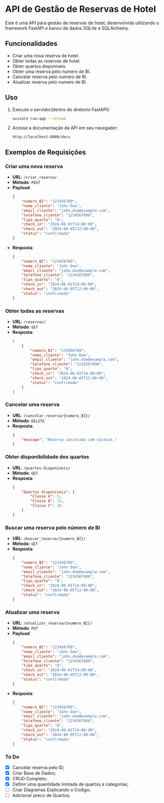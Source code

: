 # API de Gestão de Reservas de Hotel

Este é uma API para gestão de reservas de hotel, desenvolvida utilizando o framework FastAPI e banco de dados SQLite e SQLAlchemy.

## Funcionalidades

- Criar uma nova reserva de hotel.
- Obter todas as reservas de hotel.
- Obter quartos disponiveis.
- Obter uma reserva pelo numero de BI.
- Cancelar reserva pelo numero de BI.
- Atualizar reserva pelo numero de BI.


## Uso

1. Execute o servidor(dentro do diretorio FastAPI):

    ```bash
    uvicorn run:app --reload
    ```

2. Acesse a documentação da API em seu navegador:

    ```
    http://localhost:8000/docs
    ```

## Exemplos de Requisições

### Criar uma nova reserva

- **URL**: `/criar_reserva/`
- **Método**: `POST`
- **Payload**:
    ```json
    {
        "numero_BI": "123456789",
        "nome_cliente": "John Doe",
        "email_cliente": "john.doe@example.com",
        "telefone_cliente": "1234567890",
        "tipo_quarto": "A",
        "check_in": "2024-06-01T14:00:00",
        "check_out": "2024-06-05T12:00:00",
        "status": "confirmada"
    }
    ```
- **Resposta**:
    ```json
    {
        "numero_BI": "123456789",
        "nome_cliente": "John Doe",
        "email_cliente": "john.doe@example.com",
        "telefone_cliente": "1234567890",
        "tipo_quarto": "A",
        "check_in": "2024-06-01T14:00:00",
        "check_out": "2024-06-05T12:00:00",
        "status": "confirmada"
    }
    ```

### Obter todas as reservas

- **URL**: `/reservas/`
- **Método**: `GET`
- **Resposta**:
    ```json
    [
        {
            "numero_BI": "123456789",
            "nome_cliente": "John Doe",
            "email_cliente": "john.doe@example.com",
            "telefone_cliente": "1234567890",
            "tipo_quarto": "A",
            "check_in": "2024-06-01T14:00:00",
            "check_out": "2024-06-05T12:00:00",
            "status": "confirmada"
        }
    ]
    ```

### Cancelar uma reserva

- **URL**: `/cancelar_reserva/{numero_BI}/`
- **Método**: `DELETE`
- **Resposta**:
    ```json
    {
        "message": "Reserva cancelada com sucesso."
    }
    ```

### Obter disponibilidade dos quartos

- **URL**: `/quartos-disponiveis/`
- **Método**: `GET`
- **Resposta**:
    ```json
    {
        "Quartos disponíveis": {
            "Classe A": 5,
            "Classe B": 15,
            "Classe C": 30
        }
    }
    ```

### Buscar uma reserva pelo número de BI

- **URL**: `/buscar_reserva/{numero_BI}/`
- **Método**: `GET`
- **Resposta**:
    ```json
    {
        "numero_BI": "123456789",
        "nome_cliente": "John Doe",
        "email_cliente": "john.doe@example.com",
        "telefone_cliente": "1234567890",
        "tipo_quarto": "A",
        "check_in": "2024-06-01T14:00:00",
        "check_out": "2024-06-05T12:00:00",
        "status": "confirmada"
    }
    ```

### Atualizar uma reserva

- **URL**: `/atualizar_reserva/{numero_BI}/`
- **Método**: `PUT`
- **Payload**:
    ```json
    {
        "numero_BI": "123456789",
        "nome_cliente": "John Doe",
        "email_cliente": "john.doe@example.com",
        "telefone_cliente": "1234567890",
        "tipo_quarto": "A",
        "check_in": "2024-06-01T14:00:00",
        "check_out": "2024-06-05T12:00:00",
        "status": "confirmada"
    }
    ```
- **Resposta**:
    ```json
    {
        "numero_BI": "123456789",
        "nome_cliente": "John Doe",
        "email_cliente": "john.doe@example.com",
        "telefone_cliente": "1234567890",
        "tipo_quarto": "A",
        "check_in": "2024-06-01T14:00:00",
        "check_out": "2024-06-05T12:00:00",
        "status": "confirmada"
    }

### To Do

- [x] Cancelar reserva pelo ID;
- [x] Criar Base de Dados;
- [x] CRUD Completo;
- [x] Definir uma quantidade limitada de quartos e categorias;
- [ ] Criar Diagramas Explicando o Codigo;
- [ ] Adicionar preco de Quartos;
